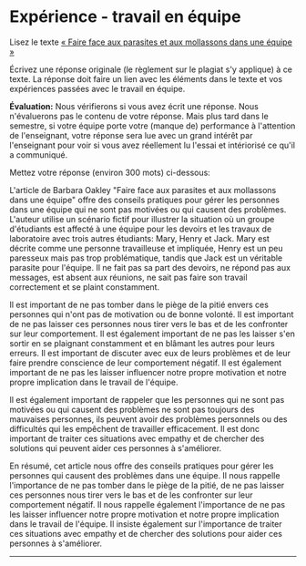 # Expérience - travail en équipe

Lisez le texte [« Faire face aux parasites et aux mollassons dans une équipe »](https://docs.google.com/document/d/e/2PACX-1vRWTtdcGjUg34gqB6CW_EMt0H28Cgunq09_7HxMUoTLGERjUcQXBHlrYyB76PYJGjtaoYJhhsHS1Tjj/pub)

Écrivez une réponse originale (le règlement sur le plagiat s'y applique) à ce texte.
La réponse doit faire un lien avec les éléments dans le texte et vos expériences passées avec le travail en équipe.

**Évaluation:** Nous vérifierons si vous avez écrit une réponse.
Nous n'évaluerons pas le contenu de votre réponse.
Mais plus tard dans le semestre, si votre équipe porte votre (manque de) performance à l'attention de l'enseignant, votre réponse sera lue avec un grand intérêt par l'enseignant pour voir si vous avez réellement lu l'essai et intériorisé ce qu'il a communiqué.

Mettez votre réponse (environ 300 mots) ci-dessous:

L'article de Barbara Oakley "Faire face aux parasites et aux mollassons dans une équipe" offre des conseils pratiques pour gérer les personnes dans une équipe qui ne sont pas motivées ou qui causent des problèmes. L'auteur utilise un scénario fictif pour illustrer la situation où un groupe d'étudiants est affecté à une équipe pour les devoirs et les travaux de laboratoire avec trois autres étudiants: Mary, Henry et Jack. Mary est décrite comme une personne travailleuse et impliquée, Henry est un peu paresseux mais pas trop problématique, tandis que Jack est un véritable parasite pour l'équipe. Il ne fait pas sa part des devoirs, ne répond pas aux messages, est absent aux réunions, ne sait pas faire son travail correctement et se plaint constamment.

Il est important de ne pas tomber dans le piège de la pitié envers ces personnes qui n'ont pas de motivation ou de bonne volonté. Il est important de ne pas laisser ces personnes nous tirer vers le bas et de les confronter sur leur comportement. Il est également important de ne pas les laisser s'en sortir en se plaignant constamment et en blâmant les autres pour leurs erreurs. Il est important de discuter avec eux de leurs problèmes et de leur faire prendre conscience de leur comportement négatif. Il est également important de ne pas les laisser influencer notre propre motivation et notre propre implication dans le travail de l'équipe.

Il est également important de rappeler que les personnes qui ne sont pas motivées ou qui causent des problèmes ne sont pas toujours des mauvaises personnes, ils peuvent avoir des problèmes personnels ou des difficultés qui les empêchent de travailler efficacement. Il est donc important de traiter ces situations avec empathy et de chercher des solutions qui peuvent aider ces personnes à s'améliorer.

En résumé, cet article nous offre des conseils pratiques pour gérer les personnes qui causent des problèmes dans une équipe. Il nous rappelle l'importance de ne pas tomber dans le piège de la pitié, de ne pas laisser ces personnes nous tirer vers le bas et de les confronter sur leur comportement négatif. Il nous rappelle également l'importance de ne pas les laisser influencer notre propre motivation et notre propre implication dans le travail de l'équipe. Il insiste également sur l'importance de traiter ces situations avec empathy et de chercher des solutions pour aider ces personnes à s'améliorer.

---
